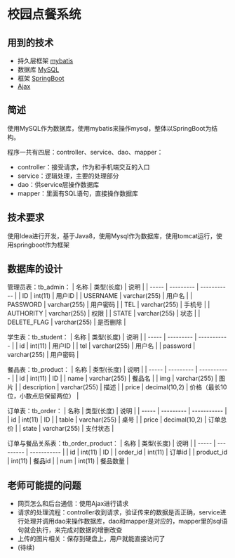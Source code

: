 # 校园点餐系统

## 用到的技术
* 持久层框架 [mybatis](https://www.w3cschool.cn/mybatis/)
* 数据库 [MySQL](https://www.runoob.com/mysql/mysql-tutorial.html)
* 框架 [SpringBoot](https://baike.baidu.com/item/Spring%20Boot/20249767?fr=aladdin)
* [Ajax](https://developer.mozilla.org/zh-CN/docs/Web/Guide/AJAX)

## 简述
使用MySQL作为数据库，使用mybatis来操作mysql，整体以SpringBoot为结构。

程序一共有四层：controller、service、dao、mapper：
* controller：接受请求，作为和手机端交互的入口
* service：逻辑处理，主要的处理部分
* dao：供service层操作数据库
* mapper：里面有SQL语句，直接操作数据库

## 技术要求
使用Idea进行开发，基于Java8，使用Mysql作为数据库，使用tomcat运行，使用springboot作为框架

## 数据库的设计
管理员表：tb_admin：
| 名称 | 类型(长度)   | 说明 |
| ----- | --------- | ----------- |
| ID | int(11) | 用户ID |
| USERNAME | varchar(255) | 用户名 |
| PASSWORD | varchar(255) | 用户密码 |
| TEL | varchar(255) | 手机号 |
| AUTHORITY | varchar(255) | 权限 |
| STATE | varchar(255) | 状态 |
| DELETE_FLAG | varchar(255) | 是否删除 |

学生表：tb_student：
| 名称 | 类型(长度)   | 说明 |
| ----- | --------- | ----------- |
| id | int(11) | 用户ID |
| tel | varchar(255) | 用户名 |
| password | varchar(255) | 用户密码 |

餐品表：tb_product：
| 名称 | 类型(长度)   | 说明 |
| ----- | --------- | ----------- |
| id | int(11) | ID |
| name | varchar(255) | 餐品名 |
| img | varchar(255) | 图片 |
| description | varchar(255) | 描述 |
| price | decimal(10,2) | 价格（最长10位，小数点后保留两位） |

订单表：tb_order：
| 名称 | 类型(长度)   | 说明 |
| ----- | --------- | ----------- |
| id | int(11) | ID |
| table | varchar(255) | 桌号 |
| price | decimal(10,2) | 订单总价 |
| state | varchar(255) | 支付状态 |

订单与餐品关系表：tb_order_product：
| 名称 | 类型(长度)   | 说明 |
| ----- | --------- | ----------- |
| id | int(11) | ID |
| order_id | int(11) | 订单id |
| product_id | int(11) | 餐品id |
| num | int(11) | 餐品数量 |


## 老师可能提的问题
* 网页怎么和后台通信：使用Ajax进行请求
* 请求的处理流程：controller收到请求，验证传来的数据是否正确，service进行处理并调用dao来操作数据库，dao和mapper是对应的，mapper里的sql语句就会执行，来完成对数据的增删改查
* 上传的图片相关：保存到硬盘上，用户就能直接访问了
* (待续)